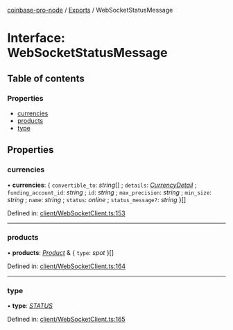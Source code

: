 [coinbase-pro-node](../README.md) / [Exports](../modules.md) / WebSocketStatusMessage

# Interface: WebSocketStatusMessage

## Table of contents

### Properties

- [currencies](websocketstatusmessage.md#currencies)
- [products](websocketstatusmessage.md#products)
- [type](websocketstatusmessage.md#type)

## Properties

### currencies

• **currencies**: { `convertible_to`: *string*[] ; `details`: [*CurrencyDetail*](currencydetail.md) ; `funding_account_id`: *string* ; `id`: *string* ; `max_precision`: *string* ; `min_size`: *string* ; `name`: *string* ; `status`: *online* ; `status_message?`: *string*  }[]

Defined in: [client/WebSocketClient.ts:153](https://github.com/bennycode/coinbase-pro-node/blob/c3d8f7c/src/client/WebSocketClient.ts#L153)

___

### products

• **products**: [*Product*](product.md) & { `type`: *spot*  }[]

Defined in: [client/WebSocketClient.ts:164](https://github.com/bennycode/coinbase-pro-node/blob/c3d8f7c/src/client/WebSocketClient.ts#L164)

___

### type

• **type**: [*STATUS*](../enums/websocketresponsetype.md#status)

Defined in: [client/WebSocketClient.ts:165](https://github.com/bennycode/coinbase-pro-node/blob/c3d8f7c/src/client/WebSocketClient.ts#L165)
